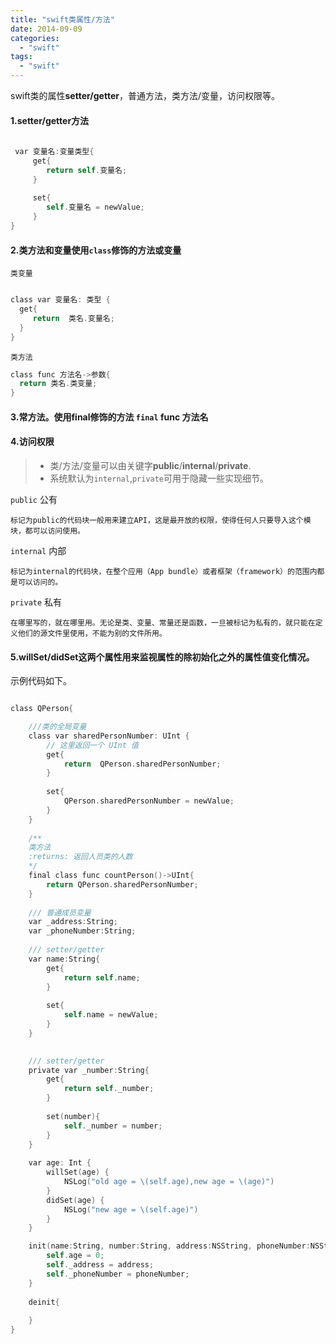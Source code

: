 ```yaml
---
title: "swift类属性/方法"
date: 2014-09-09
categories:
  - "swift"
tags:
  - "swift"
---
```

<!--more-->

swift类的属性**setter/getter**，普通方法，类方法/变量，访问权限等。

<!--more-->
#### 1.setter/getter方法
``` objective-c
 
 var 变量名:变量类型{
     get{
        return self.变量名;
     }
        
     set{
        self.变量名 = newValue;
     }
}

```

#### 2.类方法和变量使用`class`修饰的方法或变量

`类变量`

``` objective-c

class var 变量名: 类型 {
  get{
     return  类名.变量名;
  }
}

```

`类方法`

``` objective-c
class func 方法名->参数{
  return 类名.类变量;
}

```

#### 3.常方法。使用final修饰的方法 `final` func 方法名
 
#### 4.访问权限
>  * 类/方法/变量可以由关键字**public**/**internal**/**private**.
>  * 系统默认为`internal`,`private`可用于隐藏一些实现细节。
    
`public` 公有
   
    标记为public的代码块一般用来建立API，这是最开放的权限，使得任何人只要导入这个模块，都可以访问使用。
    
`internal` 内部

    标记为internal的代码块，在整个应用（App bundle）或者框架（framework）的范围内都是可以访问的。

`private` 私有

    在哪里写的，就在哪里用。无论是类、变量、常量还是函数，一旦被标记为私有的，就只能在定义他们的源文件里使用，不能为别的文件所用。




 
  
#### 5.willSet/didSet这两个属性用来监视属性的除初始化之外的属性值变化情况。

示例代码如下。

``` objective-c

class QPerson{

    ///类的全局变量
    class var sharedPersonNumber: UInt {
        // 这里返回一个 UInt 值
        get{
            return  QPerson.sharedPersonNumber;
        }
        
        set{
            QPerson.sharedPersonNumber = newValue;
        }
    }
    
    /**
    类方法
    :returns: 返回人员类的人数
    */
    final class func countPerson()->UInt{
        return QPerson.sharedPersonNumber;
    }
    
    /// 普通成员变量
    var _address:String;
    var _phoneNumber:String;
    
    /// setter/getter
    var name:String{
        get{
            return self.name;
        }
        
        set{
            self.name = newValue;
        }
    }

    
    /// setter/getter
    private var _number:String{
        get{
            return self._number;
        }
        
        set(number){
            self._number = number;
        }
    }
    
    var age: Int {
        willSet(age) {
            NSLog("old age = \(self.age),new age = \(age)")
        }
        didSet(age) {
            NSLog("new age = \(self.age)")
        }
    }

    init(name:String, number:String, address:NSString, phoneNumber:NSString){
        self.age = 0;
        self._address = address;
        self._phoneNumber = phoneNumber;
    }
    
    deinit{
        
    }
}

```
